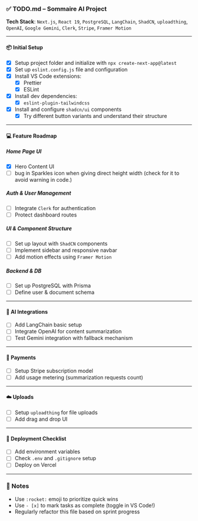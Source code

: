 ### ✅ TODO.md – Sommaire AI Project

**Tech Stack**: `Next.js`, `React 19`, `PostgreSQL`, `LangChain`, `ShadCN`, `uploadthing`, `OpenAI`, `Google Gemini`, `Clerk`, `Stripe`, `Framer Motion`

---

#### 📦 Initial Setup

- [x] Setup project folder and initialize with `npx create-next-app@latest`
- [x] Set up `eslint.config.js` file and configuration
- [x] Install VS Code extensions:
  - [x] Prettier
  - [x] ESLint
- [x] Install dev dependencies:
  - [x] `eslint-plugin-tailwindcss`
- [x] Install and configure `shadcn/ui` components
  - [x] Try different button variants and understand their structure

---

#### 💻 Feature Roadmap

##### Home Page UI

- [x] Hero Content UI
- [ ] bug in Sparkles icon when giving direct height width (check for it to avoid warning in code.)

##### Auth & User Management

- [ ] Integrate `Clerk` for authentication
- [ ] Protect dashboard routes

##### UI & Component Structure

- [ ] Set up layout with `ShadCN` components
- [ ] Implement sidebar and responsive navbar
- [ ] Add motion effects using `Framer Motion`

##### Backend & DB

- [ ] Set up PostgreSQL with Prisma
- [ ] Define user & document schema

---

#### 🧠 AI Integrations

- [ ] Add LangChain basic setup
- [ ] Integrate OpenAI for content summarization
- [ ] Test Gemini integration with fallback mechanism

---

#### 🛒 Payments

- [ ] Setup Stripe subscription model
- [ ] Add usage metering (summarization requests count)

---

#### ☁️ Uploads

- [ ] Setup `uploadthing` for file uploads
- [ ] Add drag and drop UI

---

#### 🚀 Deployment Checklist

- [ ] Add environment variables
- [ ] Check `.env` and `.gitignore` setup
- [ ] Deploy on Vercel

---

### 📌 Notes

- Use `:rocket:` emoji to prioritize quick wins
- Use `- [x]` to mark tasks as complete (toggle in VS Code!)
- Regularly refactor this file based on sprint progress

